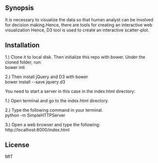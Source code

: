 ## Synopsis

It is necessary to visualize the data so that human analyst can be involved for decision making.Hence, there are tools for creating an interactive web visualization
Hence, D3 tool is used to create an interactive scatter-plot.

## Installation

1.) Clone	it	to	local	disk. Then	initialize	this	repo	with	bower. Under	the	cloned	folder,	
run:<br>
bower init

2.) Then	install	jQuery	and	D3	with	bower<br>
bower install --save jquery d3


You need to start a server in this case in the index.html directory:

1.) Open terminal and go to the index.html directory.

2.) Type the following command in your terminal.<br>
python -m SimpleHTTPServer

3.) Open a web browser and type the following:<br>
http://localhost:8000/index.html<br>


## License

MIT
